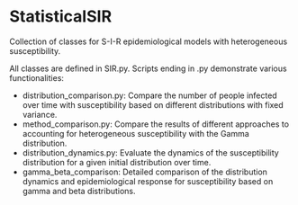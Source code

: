 # StatisticalSIR

Collection of classes for S-I-R epidemiological models with heterogeneous susceptibility.

All classes are defined in SIR.py. Scripts ending in .py demonstrate various functionalities:

- distribution_comparison.py: Compare the number of people infected over time with susceptibility based on different distributions with fixed variance.
- method_comparison.py: Compare the results of different approaches to accounting for heterogeneous susceptibility with the Gamma distribution.
- distribution_dynamics.py: Evaluate the dynamics of the susceptibility distribution for a given initial distribution over time.
- gamma_beta_comparison: Detailed comparison of the distribution dynamics and epidemiological response for susceptibility based on gamma and beta distributions.
